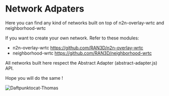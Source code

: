 # Network Adpaters

Here you can find any kind of networks built on top of n2n-overlay-wrtc and neighborhood-wrtc

If you want to create your own network. Refer to these modules:
* n2n-overlay-wrtc https://github.com/RAN3D/n2n-overlay-wrtc
* neighborhood-wrtc https://github.com/RAN3D/neighborhood-wrtc

All networks built here respect the Abstract Adapter (abstract-adapter.js) API.

Hope you will do the same !   

![Daftpunktocat-Thomas](https://octodex.github.com/images/daftpunktocat-thomas.gif)

